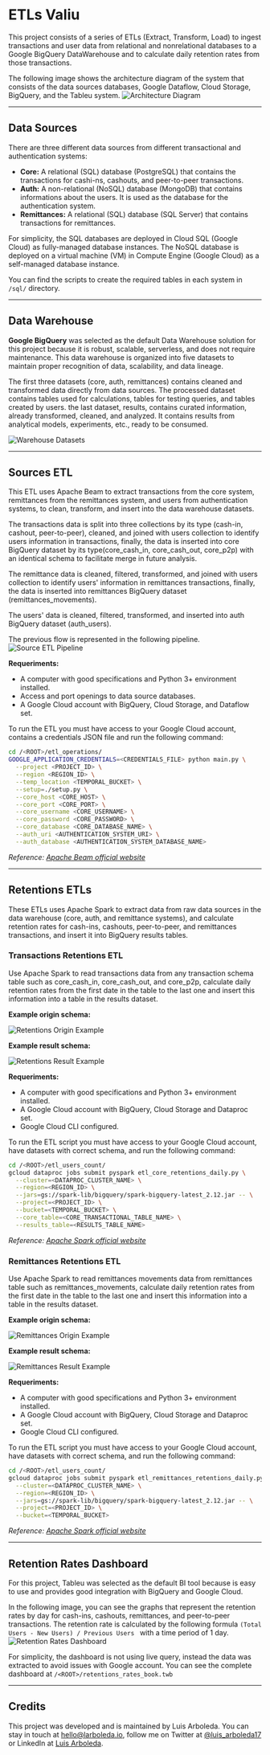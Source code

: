 # ETLs Valiu

This project consists of a series of ETLs (Extract, Transform, Load) to ingest transactions and user data from relational and nonrelational databases to a Google BigQuery DataWarehouse and to calculate daily retention rates from those transactions.

The following image shows the architecture diagram of the system that consists of the data sources databases, Google Dataflow, Cloud Storage, BigQuery, and the Tableu system.
![Architecture Diagram](./architecture_diagram.png)

---

## Data Sources

There are three different data sources from different transactional and authentication systems:
- **Core:** A relational (SQL) database (PostgreSQL) that contains the transactions for cashi-ns, cashouts, and peer-to-peer transactions.
- **Auth:** A non-relational (NoSQL) database (MongoDB) that contains informations about the users. It is used as the database for the authentication system.
- **Remittances:** A relational (SQL) database (SQL Server) that contains transactions for remittances.

For simplicity, the SQL databases are deployed in Cloud SQL (Google Cloud) as fully-managed database instances. The NoSQL database is deployed on a virtual machine (VM) in Compute Engine (Google Cloud) as a self-managed database instance.

You can find the scripts to create the required tables in each system in `/sql/` directory.

---

## Data Warehouse

**Google BigQuery** was selected as the default Data Warehouse solution for this project because it is robust, scalable, serverless, and does not require maintenance. This data warehouse is organized into five datasets to maintain proper recognition of data, scalability, and data lineage. 

The first three datasets (core, auth, remittances) contains cleaned and transformed data directly from data sources. The processed dataset contains tables used for calculations, tables for testing queries, and tables created by users. the last dataset, results, contains curated information, already transformed, cleaned, and analyzed. It contains results from analytical models, experiments, etc., ready to be consumed.

![Warehouse Datasets](./warehouse_datasets.png)

---

## Sources ETL
This ETL uses Apache Beam to extract transactions from the core system, remittances from the remittances system, and users from authentication systems, to clean, transform, and insert into the data warehouse datasets.

The transactions data is split into three collections by its type (cash-in, cashout, peer-to-peer), cleaned, and joined with users collection to identify users information in transactions, finally, the data is inserted into core BigQuery dataset by its type(core_cash_in, core_cash_out, core_p2p) with an identical schema to facilitate merge in future analysis.

The remittance data is cleaned, filtered, transformed, and joined with users collection to identify users' information in remittances transactions, finally, the data is inserted into remittances BigQuery dataset (remittances_movements).

The users' data is cleaned, filtered, transformed, and inserted into auth BigQuery dataset (auth_users).

The previous flow is represented in the following pipeline.
![Source ETL Pipeline](./etl_ingest_pipeline.png)

**Requeriments:**
- A computer with good specifications and Python 3+ environment installed.
- Access and port openings to data source databases.
- A Google Cloud account with BigQuery, Cloud Storage, and Dataflow set.

To run the ETL you must have access to your Google Cloud account, contains a credentials JSON file and run the following command:
```bash
cd /<ROOT>/etl_operations/
GOOGLE_APPLICATION_CREDENTIALS=<CREDENTIALS_FILE> python main.py \
  --project <PROJECT_ID> \
  --region <REGION_ID> \
  --temp_location <TEMPORAL_BUCKET> \
  --setup=./setup.py \
  --core_host <CORE_HOST> \
  --core_port <CORE_PORT> \
  --core_username <CORE_USERNAME> \
  --core_password <CORE_PASSWORD> \
  --core_database <CORE_DATABASE_NAME> \
  --auth_uri <AUTHENTICATION_SYSTEM_URI> \
  --auth_database <AUTHENTICATION_SYSTEM_DATABASE_NAME>
```

_Reference: [Apache Beam official website](https://beam.apache.org/)_

---

## Retentions ETLs
These ETLs uses Apache Spark to extract data from raw data sources in the data warehouse (core, auth, and remittance systems), and calculate retention rates for cash-ins, cashouts, peer-to-peer, and remittances transactions, and insert it into BigQuery results tables.

### Transactions Retentions ETL
Use Apache Spark to read transactions data from any transaction schema table such as core_cash_in, core_cash_out, and core_p2p, calculate daily retention rates from the first date in the table to the last one and insert this information into a table in the results dataset.

**Example origin schema:**

![Retentions Origin Example](./retentions_origin.png)

**Example result schema:**

![Retentions Result Example](./retentions_result.png)

**Requeriments:**
- A computer with good specifications and Python 3+ environment installed.
- A Google Cloud account with BigQuery, Cloud Storage and Dataproc set.
- Google Cloud CLI configured.

To run the ETL script you must have access to your Google Cloud account, have datasets with correct schema, and run the following command:
```bash
cd /<ROOT>/etl_users_count/
gcloud dataproc jobs submit pyspark etl_core_retentions_daily.py \
  --cluster=<DATAPROC_CLUSTER_NAME> \
  --region=<REGION_ID> \
  --jars=gs://spark-lib/bigquery/spark-bigquery-latest_2.12.jar -- \
  --project=<PROJECT_ID> \
  --bucket=<TEMPORAL_BUCKET> \
  --core_table=<CORE_TRANSACTIONAL_TABLE_NAME> \
  --results_table=<RESULTS_TABLE_NAME>
```

_Reference: [Apache Spark official website](https://spark.apache.org/)_

### Remittances Retentions ETL

Use Apache Spark to read remittances movements data from remittances table such as remittances_movements, calculate daily retention rates from the first date in the table to the last one and insert this information into a table in the results dataset.

**Example origin schema:**

![Remittances Origin Example](./remittances_origin.png)

**Example result schema:**

![Remittances Result Example](./remittances_result.png)

**Requeriments:**

- A computer with good specifications and Python 3+ environment installed.
- A Google Cloud account with BigQuery, Cloud Storage and Dataproc set.
- Google Cloud CLI configured.

To run the ETL script you must have access to your Google Cloud account, have datasets with correct schema, and run the following command:

```bash
cd /<ROOT>/etl_users_count/
gcloud dataproc jobs submit pyspark etl_remittances_retentions_daily.py \
  --cluster=<DATAPROC_CLUSTER_NAME> \
  --region=<REGION_ID> \
  --jars=gs://spark-lib/bigquery/spark-bigquery-latest_2.12.jar -- \
  --project=<PROJECT_ID> \
  --bucket=<TEMPORAL_BUCKET>
```

_Reference: [Apache Spark official website](https://spark.apache.org/)_

---

## Retention Rates Dashboard
For this project, Tableu was selected as the default BI tool because is easy to use and provides good integration with BigQuery and Google Cloud.

In the following image, you can see the graphs that represent the retention rates by day for cash-ins, cashouts, remittances, and peer-to-peer transactions. The retention rate is calculated by the following formula `(Total Users - New Users) / Previous Users ` with a time period of 1 day.
![Retention Rates Dashboard](./retentions.png)

For simplicity, the dashboard is not using live query, instead the data was extracted to avoid issues with Google account. You can see the complete dashboard at `/<ROOT>/retentions_rates_book.twb`

---

## Credits
This project was developed and is maintained by Luis Arboleda. You can stay in touch at [hello@larboleda.io](mailto://hello@larboleda.io), follow me on Twitter at [@luis_arboleda17](https://twitter.com/luis_arboleda17) or LinkedIn at [Luis Arboleda](https://www.linkedin.com/in/luis-arboleda/).